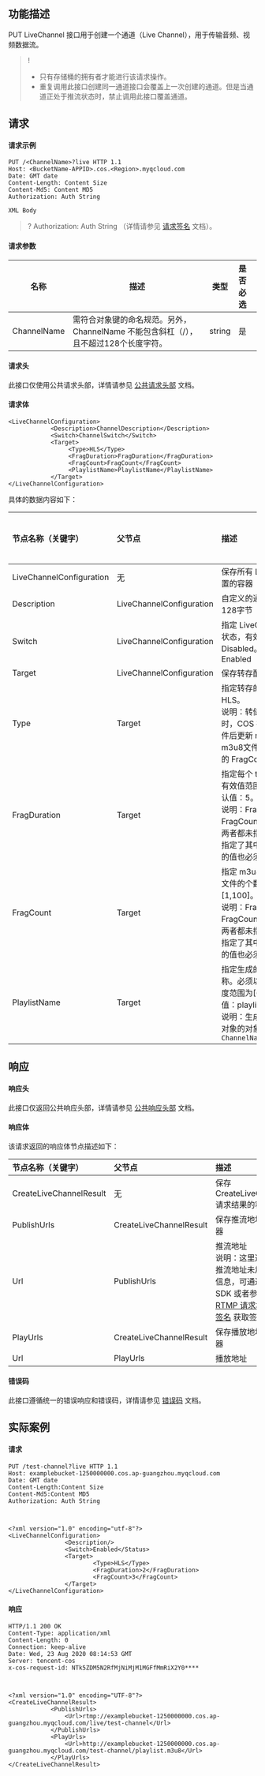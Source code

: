 ## 功能描述

PUT LiveChannel 接口用于创建一个通道（Live Channel），用于传输音频、视频数据流。

>!
> - 只有存储桶的拥有者才能进行该请求操作。
> - 重复调用此接口创建同一通道接口会覆盖上一次创建的通道。但是当通道正处于推流状态时，禁止调用此接口覆盖通道。

## 请求

#### 请求示例

```plaintext
PUT /<ChannelName>?live HTTP 1.1
Host: <BucketName-APPID>.cos.<Region>.myqcloud.com
Date: GMT date
Content-Length: Content Size
Content-Md5: Content MD5
Authorization: Auth String

XML Body
```

> ? Authorization: Auth String （详情请参见 [请求签名](https://cloud.tencent.com/document/product/436/7778) 文档）。

#### 请求参数

| 名称        | 描述                                                         | 类型   | 是否必选 |
| ----------- | ------------------------------------------------------------ | ------ | :------- |
| ChannelName | 需符合对象键的命名规范。另外，ChannelName 不能包含斜杠（/），且不超过128个长度字符。 | string | 是       |




#### 请求头

此接口仅使用公共请求头部，详情请参见 [公共请求头部](https://cloud.tencent.com/document/product/436/7728) 文档。

#### 请求体

```plaintext
<LiveChannelConfiguration>
			<Description>ChannelDescription</Description>
			<Switch>ChannelSwitch</Switch>
			<Target>
				 <Type>HLS</Type>
				 <FragDuration>FragDuration</FragDuration>
				 <FragCount>FragCount</FragCount>
				 <PlaylistName>PlaylistName</PlaylistName>
			</Target>
</LiveChannelConfiguration>
```

具体的数据内容如下：

| 节点名称（关键字）      | 父节点                  | 描述                                         | 类型      | 是否必选 |
| :---------------------- | :---------------------- | :------------------------------------------- | :-------- | ----------------------- |
| LiveChannelConfiguration | 无                      | 保存所有 LiveChannel 配置的容器  | Container | 是 |
| Description | LiveChannelConfiguration | 自定义的通道简述，上限为128字节      | String | 否 |
| Switch | LiveChannelConfiguration |  指定 LiveChannel 的开关状态，有效值：Enabled，Disabled。默认值：Enabled  | EnumString | 否 |
| Target | LiveChannelConfiguration |   保存转存配置的容器            | Container | 是 |
| Type | Target                |  指定转存的类型，有效值：HLS。<br/>说明：转储类型为 HLS 时，COS 在生成每个 ts 文件后更新 m3u8文件。m3u8文件中最多包含最近的 FragCount 个 ts 文件  | EnumString | 是 |
| FragDuration | Target                | 指定每个 ts 文件的时长，有效值范围为[1,100]，默认值：5。<br/>说明：FragDuration 和 FragCount 的默认值只有在两者都未指定时才会生效；指定了其中一个，则另一个的值也必须指定 | String | 否 |
| FragCount | Target | 指定 m3u8 文件中包含 ts 文件的个数，有效值范围为[1,100]。默认值：3。<br/>说明：FragDuration 和 FragCount 的默认值只有在两者都未指定时才会生效；指定了其中一个，则另一个的值也必须指定 | String | 否 |
| PlaylistName | Target | 指定生成的 m3u8文件的名称。必须以`.m3u8`结尾，长度范围为[6, 128]，默认值：playlist.m3u8。<br/>说明：生成的播放列表作为对象的对象名为`ChannelName/PlaylistName` | String | 否 |

## 响应

#### 响应头

此接口仅返回公共响应头部，详情请参见 [公共响应头部](https://cloud.tencent.com/document/product/436/7729) 文档。

#### 响应体

该请求返回的响应体节点描述如下：

| 节点名称（关键字）      | 父节点                  | 描述                                         | 类型      |
| :---------------------- | :---------------------- | :------------------------------------------- | :-------- |
| CreateLiveChannelResult | 无                      | 保存 CreateLiveChannel 请求结果的容器 | Container |
| PublishUrls | CreateLiveChannelResult | 保存推流地址的容器              | Container |
| Url | PublishUrls | 推流地址<br> 说明：这里返回的推流地址未加签名信息，可通过调用 SDK 或者参见 [RTMP 请求地址与签名](https://cloud.tencent.com/document/product/436/50892) 获取签名 | String |
| PlayUrls | CreateLiveChannelResult | 保存播放地址的容器 | Container |
| Url | PlayUrls | 播放地址 | String |

#### 错误码

此接口遵循统一的错误响应和错误码，详情请参见 [错误码](https://cloud.tencent.com/document/product/436/7730) 文档。

## 实际案例

#### 请求

```plaintext
PUT /test-channel?live HTTP 1.1
Host: examplebucket-1250000000.cos.ap-guangzhou.myqcloud.com
Date: GMT date
Content-Length:Content Size
Content-Md5:Content MD5
Authorization: Auth String



<?xml version="1.0" encoding="utf-8"?>
<LiveChannelConfiguration>
				<Description/>
				<Switch>Enabled</Status>
				<Target>
						<Type>HLS</Type>
						<FragDuration>2</FragDuration>
						<FragCount>3</FragCount>
				</Target>
</LiveChannelConfiguration>
```

#### 响应

```plaintext
HTTP/1.1 200 OK
Content-Type: application/xml
Content-Length: 0
Connection: keep-alive
Date: Wed, 23 Aug 2020 08:14:53 GMT
Server: tencent-cos
x-cos-request-id: NTk5ZDM5N2RfMjNiMjM1MGFfMmRiX2Y0****



<?xml version="1.0" encoding="UTF-8"?>
<CreateLiveChannelResult>
			<PublishUrls>
				<Url>rtmp://examplebucket-1250000000.cos.ap-guangzhou.myqcloud.com/live/test-channel</Url>
			</PublishUrls>
			<PlayUrls>
				<Url>http://examplebucket-1250000000.cos.ap-guangzhou.myqcloud.com/test-channel/playlist.m3u8</Url>
			</PlayUrls>
</CreateLiveChannelResult>
```
